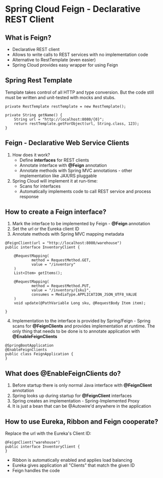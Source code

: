 # Spring Cloud Feign - Declarative REST Client

## What is Feign?

* Declarative REST client
* Allows to write calls to REST services with no implementation code
* Alternative to RestTemplate (even easier)
* Spring Cloud provides easy wrapper for using Feign

## Spring Rest Template

Template takes control of all HTTP and type conversion. But the code still must be written and unit-tested with mocks and stubs.

```
private RestTemplate restTemplate = new RestTemplate();

private String getName() {
    String url = "http://localhost:8080/{0}";
    return restTemplate.getForObject(url, String.class, 123);
}
```


## Feign - Declarative Web Service Clients

1. How does it work?
    * Define **interfaces** for REST clients
    * Annotate interface with **@Feign** annotation
    * Annotate methods with Spring MVC annotations - other implementation like JAX/RS pluggable
2. Spring Cloud will implement it at run-time:
    * Scans for interfaces
    * Automatically implements code to call REST service and process response

## How to create a Feign interface?

1. Mark the interface to be implemented by Feign - **@Feign** annotation
2. Set the url or the Eureka client ID
3. Annotate methods with Spring MVC mapping metadata

```
@FeignClient(url = "http://localhost:8080/warehouse")
public interface InventoryClient {

    @RequestMapping(
            method = RequestMethod.GET,
            value = "/inventory"
    )
    List<Item> getItems();

    @RequestMapping(
            method = RequestMethod.PUT,
            value = "/inventory/{sku}",
            consumes = MediaType.APPLICATION_JSON_UTF8_VALUE
    )
    void update(@PathVariable Long sku, @RequestBody Item item);

}
```

4. Implementation to the interface is provided by Spring/Feign - Spring scans for **@FeignClients** and provides implementation at runtime. The only thing that needs to be done is to annotate application with **@EnableFeignClients**

```
@SpringBootApplication
@EnableFeignClients
public class FeignApplication {
}
```

## What does @EnableFeignClients do?

1. Before startup there is only normal Java interface with **@FeignClient** annotation
2. Spring looks up during startup for **@FeignClient** interfaces
3. Spring creates an implementation - Spring-Implemented Proxy
4. It is just a bean that can be @Autowire'd anywhere in the application

## How to use Eureka, Ribbon and Feign cooperate?

Replace the url with the Eureka's Client ID:

```
@FeignClient("warehouse")
public interface InventoryClient {
}
```

* Ribbon is automatically enabled and applies load balancing
* Eureka gives application all "Clients" that match the given ID
* Feign handles the code